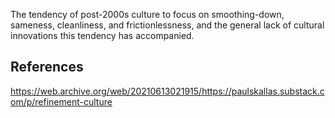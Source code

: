 The tendency of post-2000s culture to focus on smoothing-down, sameness, cleanliness, and frictionlessness, and the general lack of cultural innovations this tendency has accompanied.

## References
https://web.archive.org/web/20210613021915/https://paulskallas.substack.com/p/refinement-culture
